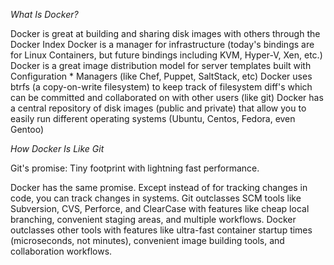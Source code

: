 *What Is Docker?*

Docker is great at building and sharing disk images with others through the Docker Index
Docker is a manager for infrastructure (today's bindings are for Linux Containers, but future bindings including KVM, Hyper-V, Xen, etc.)
Docker is a great image distribution model for server templates built with Configuration * Managers (like Chef, Puppet, SaltStack, etc)
Docker uses btrfs (a copy-on-write filesystem) to keep track of filesystem diff's which can be committed and collaborated on with other users (like git)
Docker has a central repository of disk images (public and private) that allow you to easily run different operating systems (Ubuntu, Centos, Fedora, even Gentoo)

*How Docker Is Like Git*

Git's promise: Tiny footprint with lightning fast performance.

Docker has the same promise. Except instead of for tracking changes in code, you can track changes in systems. Git outclasses SCM tools like
Subversion, CVS, Perforce, and ClearCase with features like cheap local branching, convenient staging areas, and multiple workflows. 
Docker outclasses other tools with features like ultra-fast container startup times (microseconds, not minutes), convenient image building tools, and collaboration workflows.
